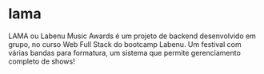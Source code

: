 # lama
LAMA ou Labenu Music Awards é um projeto de backend desenvolvido em grupo, no curso Web Full Stack do bootcamp Labenu. Um festival com várias bandas para formatura, um sistema que permite gerenciamento completo de shows!
